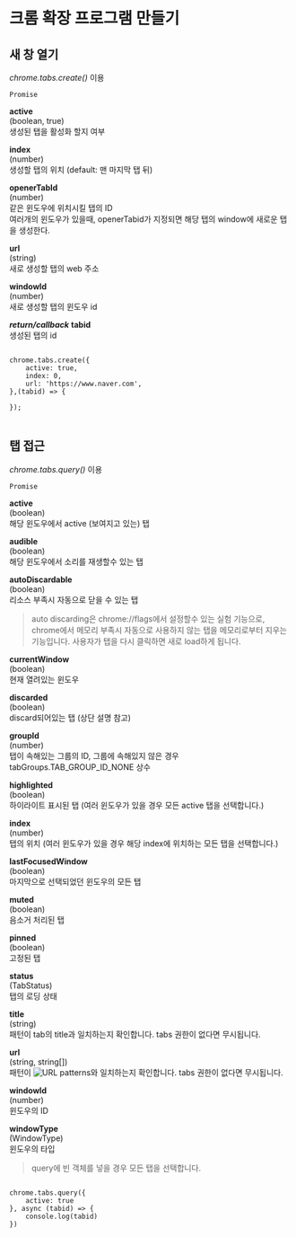 # 크롬 확장 프로그램 만들기

## 새 창 열기

_chrome.tabs.create()_ 이용  

`Promise`  

__active__  
(boolean, true)  
생성된 탭을 활성화 할지 여부

__index__  
(number)  
생성할 탭의 위치 (default: 맨 마지막 탭 뒤)

__openerTabId__  
(number)  
같은 윈도우에 위치시킬 탭의 ID  
여러개의 윈도우가 있을때, openerTabid가 지정되면 해당 탭의 window에 새로운 탭을 생성한다.

__url__  
(string)  
새로 생성할 탭의 web 주소

__windowId__  
(number)  
새로 생성할 탭의 윈도우 id


*__return/callback__*
__tabid__  
생성된 탭의 id


<pre>
<code>
chrome.tabs.create({
    active: true,
    index: 0,
    url: 'https://www.naver.com',
},(tabid) => {
	
});
</code>
</pre>

## 탭 접근

_chrome.tabs.query()_ 이용

`Promise`  

__active__  
(boolean)  
해당 윈도우에서 active (보여지고 있는) 탭  

__audible__  
(boolean)  
해당 윈도우에서 소리를 재생할수 있는 탭  

__autoDiscardable__  
(boolean)  
리소스 부족시 자동으로 닫을 수 있는 탭  

> auto discarding은 chrome://flags에서 설정할수 있는 실험 기능으로, chrome에서 메모리 부족시 자동으로 사용하지 않는 탭을 메모리로부터 지우는 기능입니다. 사용자가 탭을 다시 클릭하면 새로 load하게 됩니다.


__currentWindow__  
(boolean)  
현재 열려있는 윈도우  

__discarded__  
(boolean)  
discard되어있는 탭 (상단 설명 참고)  

__groupId__  
(number)  
탭이 속해있는 그룹의 ID, 그룹에 속해있지 않은 경우 tabGroups.TAB_GROUP_ID_NONE 상수  

__highlighted__  
(boolean)  
하이라이트 표시된 탭 (여러 윈도우가 있을 경우 모든 active 탭을 선택합니다.)  

__index__  
(number)  
탭의 위치 (여러 윈도우가 있을 경우 해당 index에 위치하는 모든 탭을 선택합니다.)  

__lastFocusedWindow__  
(boolean)  
마지막으로 선택되었던 윈도우의 모든 탭

__muted__  
(boolean)  
음소거 처리된 탭  

__pinned__  
(boolean)  
고정된 탭  

__status__  
(TabStatus)  
탭의 로딩 상태  

__title__  
(string)  
패턴이 tab의 title과 일치하는지 확인합니다. tabs 권한이 없다면 무시됩니다.  

__url__  
(string, string[])  
패턴이 ![URL patterns](https://developer.chrome.com/docs/extensions/mv3/match_patterns/)와 일치하는지 확인합니다. tabs 권한이 없다면 무시됩니다.  


__windowId__  
(number)  
윈도우의 ID  

__windowType__  
(WindowType)  
윈도우의 타입  

> query에 빈 객체를 넣을 경우 모든 탭을 선택합니다.

<pre>
<code>
chrome.tabs.query({
    active: true
}, async (tabid) => {
    console.log(tabid)
})
</code>
</pre>